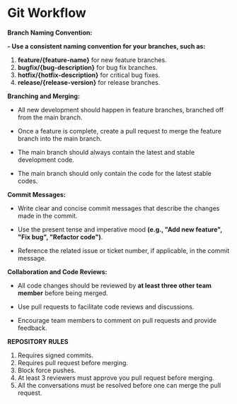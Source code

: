 # Git Workflow

**Branch Naming Convention:**

**- Use a consistent naming convention for your branches, such as:**
1. **feature/{feature-name}** for new feature branches.
2. **bugfix/{bug-description}** for bug fix branches.
3. **hotfix/{hotfix-description}** for critical bug fixes.
4. **release/{release-version}** for release branches.

**Branching and Merging:**

- All new development should happen in feature branches, branched off from the main branch.

- Once a feature is complete, create a pull request to merge the feature branch into the main branch.

- The main branch should always contain the latest and stable development code.

- The main branch should only contain the code for the latest stable codes.

**Commit Messages:**

- Write clear and concise commit messages that describe the changes made in the commit.

- Use the present tense and imperative mood **(e.g., "Add new feature", "Fix bug", "Refactor code")**.

- Reference the related issue or ticket number, if applicable, in the commit message.

**Collaboration and Code Reviews:**

- All code changes should be reviewed by **at least three other team member** before being merged.

- Use pull requests to facilitate code reviews and discussions.

- Encourage team members to comment on pull requests and provide feedback.

**REPOSITORY RULES**
1. Requires signed commits.
2. Requires pull request before merging.
3. Block force pushes.
4. At least 3 reviewers must approve you pull request before merging.
5. All the conversations must be resolved before one can merge the pull request.
